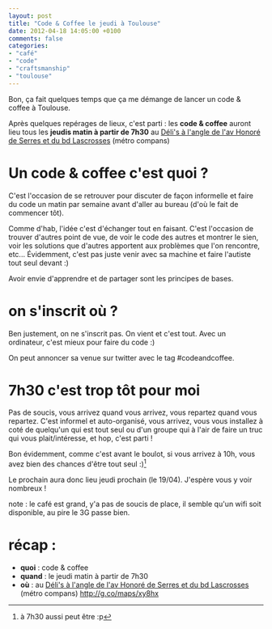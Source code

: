 ```yaml
---
layout: post
title: "Code & Coffee le jeudi à Toulouse"
date: 2012-04-18 14:05:00 +0100
comments: false
categories: 
- "café"
- "code"
- "craftsmanship"
- "toulouse"
---
```

Bon, ça fait quelques temps que ça me démange de lancer un code & coffee à Toulouse.

Après quelques repérages de lieux, c'est parti : les __code & coffee__ auront lieu tous les __jeudis matin à partir de 7h30__ au [Déli's à l'angle de l'av Honoré de Serres et du bd Lascrosses](http://g.co/maps/xy8hx) (métro compans)


# Un code & coffee c'est quoi ?
C'est l'occasion de se retrouver pour discuter de façon informelle et faire du code un matin par semaine avant d'aller au bureau (d'où le fait de commencer tôt).

Comme d'hab, l'idée c'est d'échanger tout en faisant. 
C'est l'occasion de trouver d'autres point de vue, de voir le code des autres et montrer le sien, voir les solutions que d'autres apportent aux problèmes que l'on rencontre, etc...
Évidemment, c'est pas juste venir avec sa machine et faire l'autiste tout seul devant :)

Avoir envie d'apprendre et de partager sont les principes de bases.

# on s'inscrit où ?
Ben justement, on ne s'inscrit pas. On vient et c'est tout. Avec un ordinateur, c'est mieux pour faire du code :)

On peut annoncer sa venue sur twitter avec le tag #codeandcoffee.

# 7h30 c'est trop tôt pour moi
Pas de soucis, vous arrivez quand vous arrivez, vous repartez quand vous repartez. 
C'est informel et auto-organisé, vous arrivez, vous vous installez à coté de quelqu'un qui est tout seul ou d'un groupe qui à l'air de faire un truc qui vous plait/intéresse, et hop, c'est parti !

Bon évidemment, comme c'est avant le boulot, si vous arrivez à 10h, vous avez bien des chances d'être tout seul :)[^1]

Le prochain aura donc lieu jeudi prochain (le 19/04). J'espère vous y voir nombreux !

note : le café est grand, y'a pas de soucis de place, il semble qu'un wifi soit disponible, au pire le 3G passe bien.

# récap :

* __quoi__ : code & coffee
* __quand__ : le jeudi matin à partir de 7h30
* __où__ : au [Déli's  à l'angle de l'av Honoré de Serres et du bd Lascrosses](http://g.co/maps/xy8hx) (métro compans) http://g.co/maps/xy8hx


[^1]: à 7h30 aussi peut être :p
